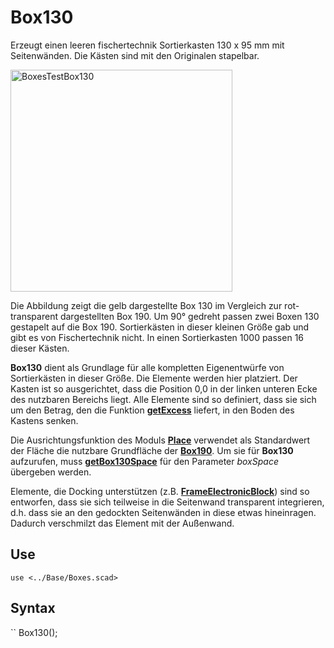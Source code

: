 # Box130

Erzeugt einen leeren fischertechnik Sortierkasten 130 x 95 mm mit Seitenwänden. Die Kästen sind mit den Originalen stapelbar.

<img width="355" alt="BoxesTestBox130" src="https://user-images.githubusercontent.com/48654609/168443338-a1e83e02-df2d-4f15-ab8d-e7020f8ea1e8.png">

Die Abbildung zeigt die gelb dargestellte Box 130 im Vergleich zur rot-transparent dargestellten Box 190. Um 90° gedreht passen zwei Boxen 130 gestapelt auf die Box 190. Sortierkästen in dieser kleinen Größe gab und gibt es von Fischertechnik nicht. In einen Sortierkasten 1000 passen 16 dieser Kästen.

__Box130__ dient als Grundlage für alle kompletten Eigenentwürfe von Sortierkästen in dieser Größe. Die Elemente werden hier platziert. Der Kasten ist so ausgerichtet, dass die Position 0,0 in der linken unteren Ecke des nutzbaren Bereichs liegt. Alle Elemente sind so definiert, dass sie sich um den Betrag, den die Funktion [__getExcess__](getExcess.md) liefert, in den Boden des Kastens senken.

Die Ausrichtungsfunktion des Moduls [__Place__](Place.md) verwendet als Standardwert der Fläche die nutzbare Grundfläche der [__Box190__](Box190.md). Um sie für __Box130__ aufzurufen, muss [__getBox130Space__](getBox130Space.md) für den Parameter *boxSpace* übergeben werden.

Elemente, die Docking unterstützen (z.B. [__FrameElectronicBlock__](../Elements/FrameElectronicBlock.md)) sind so entworfen, dass sie sich teilweise in die Seitenwand transparent integrieren, d.h. dass sie an den gedockten Seitenwänden in diese etwas hineinragen. Dadurch verschmilzt das Element mit der Außenwand.

## Use
```
use <../Base/Boxes.scad>
```

## Syntax
``
Box130();
```
